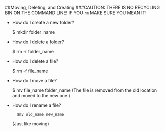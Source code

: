 ##Moving, Deleting, and Creating
###CAUTION: THERE IS NO RECYCLING BIN ON THE COMMAND LINE! IF YOU `rm` MAKE SURE YOU MEAN IT!

- How do I create a new folder?

  $ mkdir folder_name

- How do I delete a folder?

  $ rm -r folder_name

- How do I delete a file?
		
  $ rm -f file_name

- How do I move a file?

  $ mv file_name folder_name
  (The file is removed from the old location and moved to the new one.)

- How do I rename a file?

		$mv old_name new_name
    (Just like moving)

